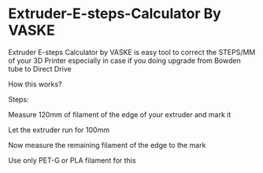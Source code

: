 # Extruder-E-steps-Calculator By VASKE
Extruder E-steps Calculator by VASKE is easy tool to correct the STEPS/MM of your 3D Printer especially in case if you doing upgrade from Bowden tube to Direct Drive

How this works?

Steps:

Measure 120mm of filament of the edge of your extruder and mark it

Let the extruder run for 100mm

Now measure the remaining filament of the edge to the mark

Use only PET-G or PLA filament for this
